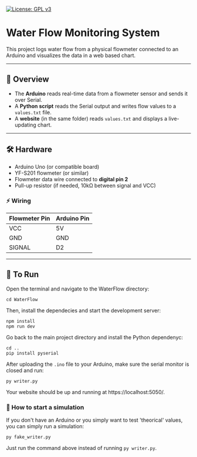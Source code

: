 [![License: GPL v3](https://img.shields.io/badge/License-GPLv3-blue.svg)](https://www.gnu.org/licenses/gpl-3.0/)

# Water Flow Monitoring System

This project logs water flow from a physical flowmeter connected to an Arduino and visualizes the data in a web based chart.

---

## 🧠 Overview

- The **Arduino** reads real-time data from a flowmeter sensor and sends it over Serial.
- A **Python script** reads the Serial output and writes flow values to a `values.txt` file.
- A **website** (in the same folder) reads `values.txt` and displays a live-updating chart.

---

## 🛠️ Hardware

- Arduino Uno (or compatible board)
- YF-S201 flowmeter (or similar)
- Flowmeter data wire connected to **digital pin 2**
- Pull-up resistor (if needed, 10kΩ between signal and VCC)

### ⚡ Wiring

| Flowmeter Pin | Arduino Pin |
|---------------|-------------|
| VCC           | 5V          |
| GND           | GND         |
| SIGNAL        | D2          |

---

## 🔌 To Run

Open the terminal and navigate to the WaterFlow directory:
```batch
cd WaterFlow
```
Then, install the dependecies and start the development server:
```batch
npm install
npm run dev
```
Go back to the main project directory and install the Python dependenyc:
```batch
cd ..
pip install pyserial
```
After uploading the `.ino` file to your Arduino, make sure the serial monitor is closed and run:
```batch
py writer.py
```
Your website should be up and running at https://localhost:5050/.

### 🔧 How to start a simulation

If you don't have an Arduino or you simply want to test 'theorical' values, you can simply run a simulation:
```batch
py fake_writer.py
```
Just run the command above instead of running `py writer.py`.
